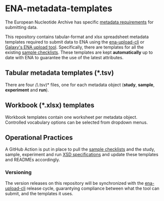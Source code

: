 # ENA-metadata-templates

The European Nucleotide Archive has specific [metadata requirements](https://ena-docs.readthedocs.io/en/latest/submit/general-guide/metadata.html) for submitting data.

This repository contains tabular-format and xlsx spreadsheet metadata templates required to submit data to ENA using the [ena-upload-cli](https://github.com/usegalaxy-eu/ena-upload-cli) or [Galaxy's ENA upload tool](https://toolshed.g2.bx.psu.edu/view/iuc/ena_upload/). Specifically, there are templates for all the existing [sample checklists](https://www.ebi.ac.uk/ena/browser/checklists). These templates are kept **automatically** up to date with ENA to guarantee the use of the latest attributes.


## Tabular metadata templates (*.tsv)
There are four *(\\*.tsv)* files, one for each metadata object (**study**, **sample**, **experiment** and **run**).

## Workbook (*.xlsx) templates
Workbook templates contain one worksheet per metadata object. Controlled vocabulary options can be selected from dropdown menus.


## Operational Practices

A GitHub Action is put in place to pull the [sample checklists](https://www.ebi.ac.uk/ena/browser/api/summary/ERC000001-ERC999999) and the study, sample, experiment and run [XSD specifications](https://raw.githubusercontent.com/enasequence/schema/master/src/main/resources/uk/ac/ebi/ena/sra/schema/) and update these templates and READMEs accordingly.


### Versioning
The version releases on this repository will be synchronized with the [ena-upload-cli](https://github.com/usegalaxy-eu/ena-upload-cli) release cycle, guarantying compliance between what the tool can submit, and the templates it uses.
